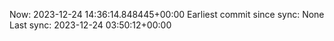 Now: 2023-12-24 14:36:14.848445+00:00 Earliest commit since sync: None Last sync: 2023-12-24 03:50:12+00:00
